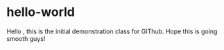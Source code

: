# hello-world
Hello , this is the initial demonstration class for GIThub. Hope this is going smooth guys!
